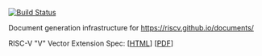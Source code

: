 [![Build Status](https://travis-ci.org/riscv/documents.svg?branch=master)](https://travis-ci.org/riscv/documents)

Document generation infrastructure for https://riscv.github.io/documents/

RISC-V "V" Vector Extension Spec: [[HTML](https://riscv.github.io/documents/riscv-v-spec/)] [[PDF](https://riscv.github.io/documents/riscv-v-spec/riscv-v-spec.pdf)]
